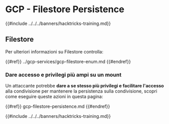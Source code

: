 # GCP - Filestore Persistence

{{#include ../../../banners/hacktricks-training.md}}

## Filestore

Per ulteriori informazioni su Filestore controlla:

{{#ref}}
../gcp-services/gcp-filestore-enum.md
{{#endref}}

### Dare accesso e privilegi più ampi su un mount

Un attaccante potrebbe **dare a se stesso più privilegi e facilitare l'accesso** alla condivisione per mantenere la persistenza sulla condivisione, scopri come eseguire queste azioni in questa pagina:

{{#ref}}
gcp-filestore-persistence.md
{{#endref}}

{{#include ../../../banners/hacktricks-training.md}}
